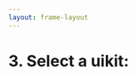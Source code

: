 ```yaml
---
layout: frame-layout
---
```


# 3. Select a uikit:

<RadioGroup>

<RadioCard href="/guide/cross/electron.html#blank" label="Blank" icon="https://cdn.svgporn.com/logos/css-3.svg" />

</RadioGroup>